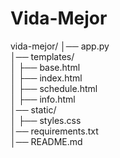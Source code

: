 # Vida-Mejor
vida-mejor/
│── app.py  
│── templates/  
│   ├── base.html  
│   ├── index.html  
│   ├── schedule.html  
│   ├── info.html  
│── static/  
│   ├── styles.css  
│── requirements.txt  
│── README.md  
